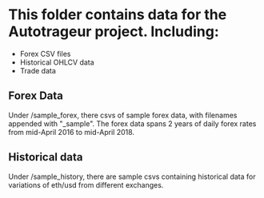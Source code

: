 # This folder contains data for the Autotrageur project.  Including:

* Forex CSV files
* Historical OHLCV data
* Trade data


## Forex Data

Under /sample_forex, there csvs of sample forex data, with filenames appended with "_sample".  The forex data spans
2 years of daily forex rates from mid-April 2016 to mid-April 2018.

## Historical data

Under /sample_history, there are sample csvs containing historical data for variations of eth/usd from different
exchanges.